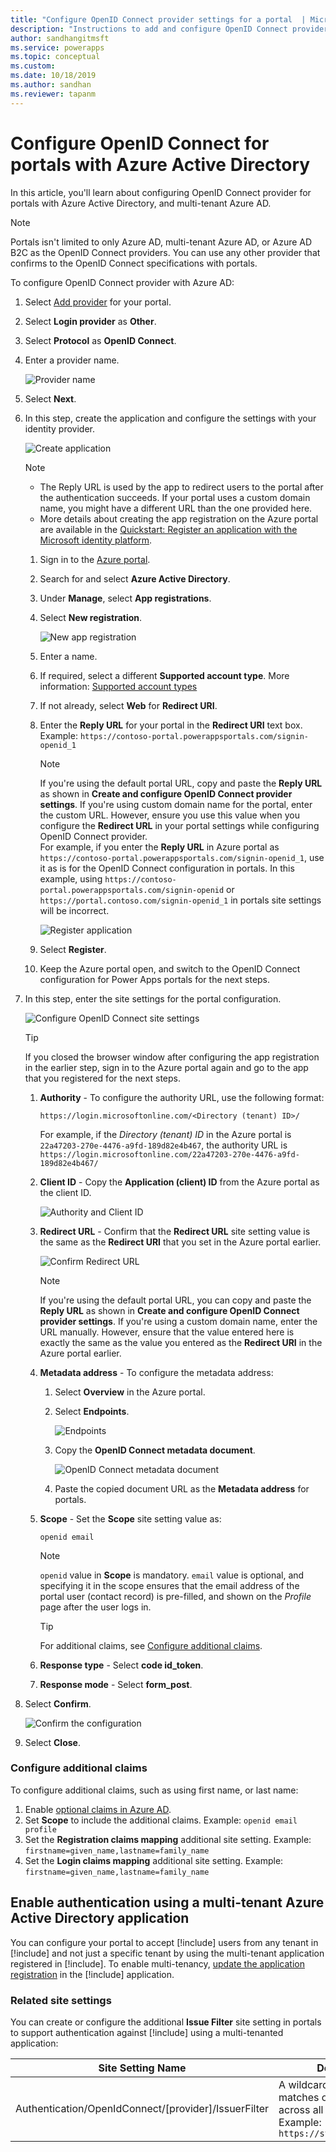 ```yaml
---
title: "Configure OpenID Connect provider settings for a portal  | MicrosoftDocs"
description: "Instructions to add and configure OpenID Connect provider settings for a portal."
author: sandhangitmsft
ms.service: powerapps
ms.topic: conceptual
ms.custom: 
ms.date: 10/18/2019
ms.author: sandhan
ms.reviewer: tapanm
---
```


# Configure OpenID Connect for portals with Azure Active Directory

In this article, you'll learn about configuring OpenID Connect provider for portals with Azure Active Directory, and multi-tenant Azure AD.

> [!NOTE]
> Portals isn't limited to only Azure AD, multi-tenant Azure AD, or Azure AD B2C as the OpenID Connect providers. You can use any other provider that confirms to the OpenID Connect specifications with portals.

To configure OpenID Connect provider with Azure AD:

1. Select [Add provider](use-simplified-authentication-configuration.md#add-configure-or-delete-an-identity-provider) for your portal.

1. Select **Login provider** as **Other**.

1. Select **Protocol** as **OpenID Connect**.

1. Enter a provider name.

    ![Provider name](media/authentication/select-other-openid.png "Provider name")

1. Select **Next**.

1. In this step, create the application and configure the settings with your identity provider.

    ![Create application](media/authentication/step-1-openid.png "Create application")

    > [!NOTE]
    > - The Reply URL is used by the app to redirect users to the portal after the authentication succeeds. If your portal uses a custom domain name, you might have a different URL than the one provided here.
    > - More details about creating the app registration on the Azure portal are available in the [Quickstart: Register an application with the Microsoft identity platform](https://docs.microsoft.com/azure/active-directory/develop/quickstart-register-app).

    1. Sign in to the [Azure portal](https://portal.azure.com).

    1. Search for and select **Azure Active Directory**.

    1. Under **Manage**, select **App registrations**.

    1. Select **New registration**.

        ![New app registration](media/authentication/app-registration-new.png "New app registration")

    1. Enter a name.

    1. If required, select a different **Supported account type**. More information: [Supported account types](https://docs.microsoft.com/azure/active-directory/develop/quickstart-register-app)

    1. If not already, select **Web** for **Redirect URI**.

    1. Enter the **Reply URL** for your portal in the **Redirect URI** text box. <br> Example: `https://contoso-portal.powerappsportals.com/signin-openid_1`

        > [!NOTE]
        > If you're using the default portal URL, copy and paste the **Reply URL** as shown in **Create and configure OpenID Connect provider settings**. If you're using custom domain name for the portal, enter the custom URL. However, ensure you use this value when you configure the **Redirect URL** in your portal settings while configuring OpenID Connect provider. <br> For example, if you enter the **Reply URL** in Azure portal as `https://contoso-portal.powerappsportals.com/signin-openid_1`, use it as is for the OpenID Connect configuration in portals. In this example, using `https://contoso-portal.powerappsportals.com/signin-openid` or `https://portal.contoso.com/signin-openid_1` in portals site settings will be incorrect.

        ![Register application](media/authentication/register-application.png "Register application")

    1. Select **Register**.

    1. Keep the Azure portal open, and switch to the OpenID Connect configuration for Power Apps portals for the next steps.

1. In this step, enter the site settings for the portal configuration.

    ![Configure OpenID Connect site settings](media/authentication/openid-site-settings-1.png "Configure OpenID Connect site settings")

    > [!TIP]
    > If you closed the browser window after configuring the app registration in the earlier step, sign in to the Azure portal again and go to the app that you registered for the next steps.

    1. **Authority** - To configure the authority URL, use the following format:

        `https://login.microsoftonline.com/<Directory (tenant) ID>/`

        For example, if the *Directory (tenant) ID* in the Azure portal is `22a47203-270e-4476-a9fd-189d82e4b467`, the authority URL is `https://login.microsoftonline.com/22a47203-270e-4476-a9fd-189d82e4b467/`

    1. **Client ID** - Copy the **Application (client) ID** from the Azure portal as the client ID.

        ![Authority and Client ID](media/authentication/authority-client-id.png "Authority and Client ID")

    1. **Redirect URL** - Confirm that the **Redirect URL** site setting value is the same as the **Redirect URI** that you set in the Azure portal earlier.

        ![Confirm Redirect URL](media/authentication/redirect-uri-azure-power-apps.png "Confirm Redirect URL")

        > [!NOTE]
        > If you're using the default portal URL, you can copy and paste the **Reply URL** as shown in **Create and configure OpenID Connect provider settings**. If you're using a custom domain name, enter the URL manually. However, ensure that the value entered here is exactly the same as the value you entered as the **Redirect URI** in the Azure portal earlier.

    1. **Metadata address** - To configure the metadata address:

        1. Select **Overview** in the Azure portal.
        
        1. Select **Endpoints**.
        
            ![Endpoints](media/authentication/endpoints.png "Endpoints")

        1. Copy the **OpenID Connect metadata document**.

            ![OpenID Connect metadata document](media/authentication/openid-connect-metadata-document.png "OpenID Connect metadata document")

        1. Paste the copied document URL as the **Metadata address** for portals.

    1. **Scope** - Set the **Scope** site setting value as:

        `openid email`

        > [!NOTE]
        > `openid` value in **Scope** is mandatory. `email` value is optional, and specifying it in the scope ensures that the email address of the portal user (contact record) is pre-filled, and shown on the *Profile* page after the user logs in.

        > [!TIP]
        > For additional claims, see [Configure additional claims](#configure-additional-claims).

    1. **Response type** - Select **code id_token**.

    1. **Response mode** - Select **form_post**.

1. Select **Confirm**.

    ![Confirm the configuration](media/authentication/confirm-config.png "Confirm the configuration")

1. Select **Close**.

### Configure additional claims

To configure additional claims, such as using first name, or last name:

1. Enable [optional claims in Azure AD](https://docs.microsoft.com/azure/active-directory/develop/active-directory-optional-claims#configuring-directory-extension-optional-claims).
1. Set **Scope** to include the additional claims. Example: `openid email profile`
1. Set the **Registration claims mapping** additional site setting. Example: `firstname=given_name,lastname=family_name`
1. Set the **Login claims mapping** additional site setting.    Example: `firstname=given_name,lastname=family_name`

## Enable authentication using a multi-tenant Azure Active Directory application

You can configure your portal to accept [!include[](../../../includes/pn-azure-active-directory.md)] users from any tenant in [!include[](../../../includes/pn-azure-shortest.md)] and not just a specific tenant by using the multi-tenant application registered in [!include[](../../../includes/pn-azure-active-directory.md)]. To enable multi-tenancy, [update the application registration](https://docs.microsoft.com/azure/active-directory/develop/howto-convert-app-to-be-multi-tenant#update-registration-to-be-multi-tenant) in the [!include[](../../../includes/pn-azure-active-directory.md)] application.

### Related site settings

You can create or configure the additional **Issue Filter** site setting in portals to support authentication against [!include[](../../../includes/pn-azure-active-directory.md)] using a multi-tenanted application:

|Site Setting Name    |Description   |
|---|---|
|Authentication/OpenIdConnect/[provider]/IssuerFilter   | A wildcard-based filter that matches on all issuers across all tenants. <br> Example: `https://sts.windows.net/*/`   |
